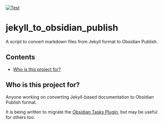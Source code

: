
[![Test](../../actions/workflows/test.yml/badge.svg)](../../actions/workflows/test.yml)

# jekyll_to_obsidian_publish

A script to convert markdown files from Jekyll format to Obsidian Publish.

<!-- toc -->
## Contents

  * [Who is this project for?](#who-is-this-project-for)<!-- endToc -->

## Who is this project for?

Anyone working on converting Jekyll-based documentation to Obsidian Publish format.  

It is being written to migrate the [Obsidian Tasks Plugin](https://github.com/obsidian-tasks-group/obsidian-tasks), but may be useful for others too.
